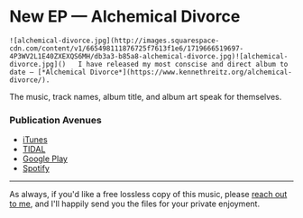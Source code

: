 # New EP — Alchemical Divorce

    ![alchemical-divorce.jpg](http://images.squarespace-cdn.com/content/v1/665498111876725f7613f1e6/1719666519697-4P3WV2L1E40ZXEXQS6MH/db3a3-b85a8-alchemical-divorce.jpg)![alchemical-divorce.jpg]()   I have released my most conscise and direct album to date — [*Alchemical Divorce*](https://www.kennethreitz.org/alchemical-divorce/).

 The music, track names, album title, and album art speak for themselves.

 ### Publication Avenues

 * [iTunes](https://itunes.apple.com/us/album/alchemical-divorce-ep/1309427027)
* [TIDAL](https://tidal.com/album/80989977)
* [Google Play](https://play.google.com/store/music/album/Infinite_State_Alchemical_Divorce?id=Bbtg7zvq6n4tui7edxowyjchgk4)
* [Spotify](https://open.spotify.com/album/29bpi4yVG3IztAizkgHk3R)

 

---

 As always, if you'd like a free lossless copy of this music, please [reach out to me](mailto:me@kennethreitz.org), and I'll happily send you the files for your private enjoyment.

  